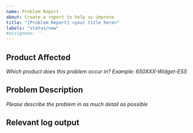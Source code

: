 ```yaml
---
name: Problem Report
about: Create a report to help us improve
title: "[Problem Report] <your title here>"
labels: "status/new"
#assignees: '' 
---
```

## Product Affected
*Which product does this problem occur in? Example: 650XXX-Widget-ESS*




## Problem Description
*Please describe the problem in as much detail as possible*




## Relevant log output



